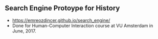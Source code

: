 ## Search Engine Protoype for History 
* https://emreozdincer.github.io/search_engine/
* Done for Human-Computer Interaction course at VU Amsterdam in June, 2017. 
